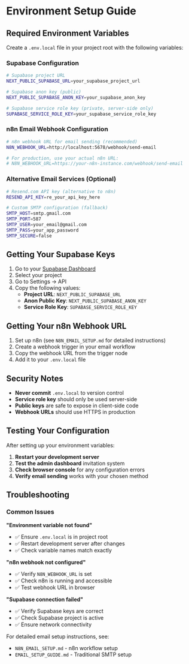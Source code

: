# Environment Setup Guide

## Required Environment Variables

Create a `.env.local` file in your project root with the following variables:

### Supabase Configuration
```bash
# Supabase project URL
NEXT_PUBLIC_SUPABASE_URL=your_supabase_project_url

# Supabase anon key (public)
NEXT_PUBLIC_SUPABASE_ANON_KEY=your_supabase_anon_key

# Supabase service role key (private, server-side only)
SUPABASE_SERVICE_ROLE_KEY=your_supabase_service_role_key
```

### n8n Email Webhook Configuration
```bash
# n8n webhook URL for email sending (recommended)
N8N_WEBHOOK_URL=http://localhost:5678/webhook/send-email

# For production, use your actual n8n URL:
# N8N_WEBHOOK_URL=https://your-n8n-instance.com/webhook/send-email
```

### Alternative Email Services (Optional)
```bash
# Resend.com API key (alternative to n8n)
RESEND_API_KEY=re_your_api_key_here

# Custom SMTP configuration (fallback)
SMTP_HOST=smtp.gmail.com
SMTP_PORT=587
SMTP_USER=your_email@gmail.com
SMTP_PASS=your_app_password
SMTP_SECURE=false
```

## Getting Your Supabase Keys

1. Go to your [Supabase Dashboard](https://app.supabase.com)
2. Select your project
3. Go to Settings → API
4. Copy the following values:
   - **Project URL**: `NEXT_PUBLIC_SUPABASE_URL`
   - **Anon Public Key**: `NEXT_PUBLIC_SUPABASE_ANON_KEY`
   - **Service Role Key**: `SUPABASE_SERVICE_ROLE_KEY`

## Getting Your n8n Webhook URL

1. Set up n8n (see `N8N_EMAIL_SETUP.md` for detailed instructions)
2. Create a webhook trigger in your email workflow
3. Copy the webhook URL from the trigger node
4. Add it to your `.env.local` file

## Security Notes

- **Never commit** `.env.local` to version control
- **Service role key** should only be used server-side
- **Public keys** are safe to expose in client-side code
- **Webhook URLs** should use HTTPS in production

## Testing Your Configuration

After setting up your environment variables:

1. **Restart your development server**
2. **Test the admin dashboard** invitation system
3. **Check browser console** for any configuration errors
4. **Verify email sending** works with your chosen method

## Troubleshooting

### Common Issues

**"Environment variable not found"**
- ✅ Ensure `.env.local` is in project root
- ✅ Restart development server after changes
- ✅ Check variable names match exactly

**"n8n webhook not configured"**
- ✅ Verify `N8N_WEBHOOK_URL` is set
- ✅ Check n8n is running and accessible
- ✅ Test webhook URL in browser

**"Supabase connection failed"**
- ✅ Verify Supabase keys are correct
- ✅ Check Supabase project is active
- ✅ Ensure network connectivity

For detailed email setup instructions, see:
- `N8N_EMAIL_SETUP.md` - n8n workflow setup
- `EMAIL_SETUP_GUIDE.md` - Traditional SMTP setup
